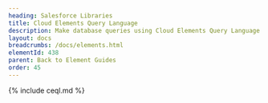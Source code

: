 ```yaml
---
heading: Salesforce Libraries
title: Cloud Elements Query Language
description: Make database queries using Cloud Elements Query Language.
layout: docs
breadcrumbs: /docs/elements.html
elementId: 438
parent: Back to Element Guides
order: 45
---
```


{% include ceql.md %}
